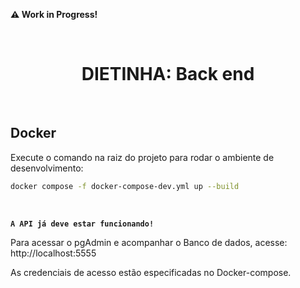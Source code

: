 **:warning: Work in Progress!**

<br />

<h1 align='center'>DIETINHA: Back end</h1>

<br />

## Docker

Execute o comando na raiz do projeto para rodar o ambiente de desenvolvimento:

```bash
docker compose -f docker-compose-dev.yml up --build
```

<br />

**`A API já deve estar funcionando!`**

Para acessar o pgAdmin e acompanhar o Banco de dados, acesse:
http://localhost:5555

As credenciais de acesso estão especificadas no Docker-compose.

<br />
